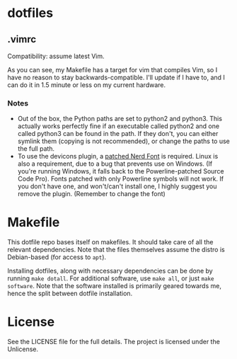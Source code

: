 # dotfiles

## .vimrc
Compatibility: assume latest Vim. 

As you can see, my Makefile has a target for vim that compiles Vim, so I have no reason to stay backwards-compatible. I'll update if I have to, and I can do it in 1.5 minute or less on my current hardware.

### Notes

* Out of the box, the Python paths are set to python2 and python3. This actually works perfectly fine if an executable called python2 and one called python3 can be found in the path. If they don't, you can either symlink them (copying is not recommended), or change the paths to use the full path.
* To use the devicons plugin, a [patched Nerd Font](https://github.com/ryanoasis/nerd-fonts) is required. Linux is also a requirement, due to a bug that prevents use on Windows. (If you're running Windows, it falls back to the Powerline-patched Source Code Pro). Fonts patched with only Powerline symbols will not work. If you don't have one, and won't/can't install one, I highly suggest you remove the plugin. (Remember to change the font)

# Makefile

This dotfile repo bases itself on makefiles. It should take care of all the relevant dependencies. Note that the files themselves assume the distro is Debian-based (for access to `apt`).

Installing dotfiles, along with necessary dependencies can be done by running `make dotall`. For additional software, use `make all`, or just `make software`. Note that the software installed is primarily geared towards me, hence the split between dotfile installation.

# License 

See the LICENSE file for the full details. The project is licensed under the Unlicense. 

